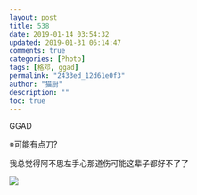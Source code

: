 ```yaml
---
layout: post
title: 538
date: 2019-01-14 03:54:32
updated: 2019-01-31 06:14:47
comments: true
categories: [Photo]
tags: [格邓, ggad]
permalink: "2433ed_12d61e0f3"
author: "猫厨"
description: ""
toc: true
---
```


<p>GGAD</p> 
<p>※可能有点刀?</p> 
<p>我总觉得阿不思左手心那道伤可能这辈子都好不了了</p>

![](/img/img_cVZNdzJtQk9JV2ZkT1RaRFlmRDE3NnkxWWdkMU5sMnIrWGNPMEQyZmdrQjRYc1VseVlXY1J3PT0.jpg)